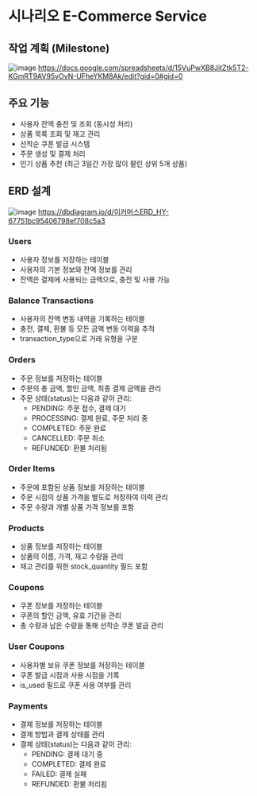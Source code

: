 # 시나리오 E-Commerce Service

## 작업 계획 (Milestone)
![image](https://github.com/user-attachments/assets/dd247372-7f7f-4e11-9ca7-4d9f2a545f17)
https://docs.google.com/spreadsheets/d/15VuPwXB8JitZtk5T2-KGmRT9AV95vOvN-UFheYKM8Ak/edit?gid=0#gid=0

## 주요 기능
- 사용자 잔액 충전 및 조회 (동시성 처리)
- 상품 목록 조회 및 재고 관리
- 선착순 쿠폰 발급 시스템
- 주문 생성 및 결제 처리
- 인기 상품 추천 (최근 3일간 가장 많이 팔린 상위 5개 상품)

## ERD 설계
![image](https://github.com/user-attachments/assets/e2cb2dd5-58de-46eb-b9a8-7fc6b77fdb7d)
https://dbdiagram.io/d/이커머스ERD_HY-67751bc95406798ef708c5a3

### Users
- 사용자 정보를 저장하는 테이블
- 사용자의 기본 정보와 잔액 정보를 관리
- 잔액은 결제에 사용되는 금액으로, 충전 및 사용 가능

### Balance Transactions
- 사용자의 잔액 변동 내역을 기록하는 테이블
- 충전, 결제, 환불 등 모든 금액 변동 이력을 추적
- transaction_type으로 거래 유형을 구분

### Orders
- 주문 정보를 저장하는 테이블
- 주문의 총 금액, 할인 금액, 최종 결제 금액을 관리
- 주문 상태(status)는 다음과 같이 관리:
  - PENDING: 주문 접수, 결제 대기
  - PROCESSING: 결제 완료, 주문 처리 중
  - COMPLETED: 주문 완료
  - CANCELLED: 주문 취소
  - REFUNDED: 환불 처리됨

### Order Items
- 주문에 포함된 상품 정보를 저장하는 테이블
- 주문 시점의 상품 가격을 별도로 저장하여 이력 관리
- 주문 수량과 개별 상품 가격 정보를 포함

### Products
- 상품 정보를 저장하는 테이블
- 상품의 이름, 가격, 재고 수량을 관리
- 재고 관리를 위한 stock_quantity 필드 포함

### Coupons
- 쿠폰 정보를 저장하는 테이블
- 쿠폰의 할인 금액, 유효 기간을 관리
- 총 수량과 남은 수량을 통해 선착순 쿠폰 발급 관리

### User Coupons
- 사용자별 보유 쿠폰 정보를 저장하는 테이블
- 쿠폰 발급 시점과 사용 시점을 기록
- is_used 필드로 쿠폰 사용 여부를 관리

### Payments
- 결제 정보를 저장하는 테이블
- 결제 방법과 결제 상태를 관리
- 결제 상태(status)는 다음과 같이 관리:
  - PENDING: 결제 대기 중
  - COMPLETED: 결제 완료
  - FAILED: 결제 실패
  - REFUNDED: 환불 처리됨
